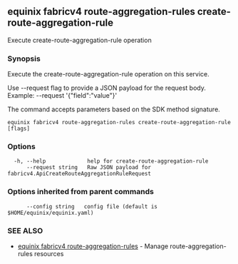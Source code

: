 ## equinix fabricv4 route-aggregation-rules create-route-aggregation-rule

Execute create-route-aggregation-rule operation

### Synopsis

Execute the create-route-aggregation-rule operation on this service.

Use --request flag to provide a JSON payload for the request body.
Example: --request '{"field":"value"}'

The command accepts parameters based on the SDK method signature.

```
equinix fabricv4 route-aggregation-rules create-route-aggregation-rule [flags]
```

### Options

```
  -h, --help             help for create-route-aggregation-rule
      --request string   Raw JSON payload for fabricv4.ApiCreateRouteAggregationRuleRequest
```

### Options inherited from parent commands

```
      --config string   config file (default is $HOME/equinix/equinix.yaml)
```

### SEE ALSO

* [equinix fabricv4 route-aggregation-rules](equinix_fabricv4_route-aggregation-rules.md)	 - Manage route-aggregation-rules resources

